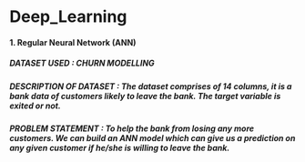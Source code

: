 # Deep_Learning

#### 1. Regular Neural Network (ANN)
##### DATASET USED : CHURN MODELLING 
##### DESCRIPTION OF DATASET : The dataset comprises of 14 columns, it is a bank data of customers likely to leave the bank. The target variable is exited or not.
##### PROBLEM STATEMENT : To help the bank from losing any more customers. We can build an ANN model which can give us a prediction on any given customer if he/she is willing to leave the bank. 

